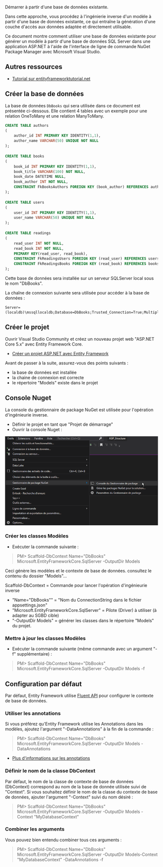 Démarrer à partir d'une base de données existante.

Dans cette approche, vous procédez à l'ingénierie inverse d'un modèle à partir d'une base de données existante, ce qui entraîne la génération d'une couche d'accès aux données adaptée et directement utilisable.

Ce document montre comment utiliser une base de données existante pour générer un modèle à partir d'une base de données SQL Server dans une application ASP.NET à l'aide de l'interface de ligne de commande NuGet Package Manager avec Microsoft Visual Studio.


## Autres ressources

- [Tutorial sur entityframeworktutorial.net](https://www.entityframeworktutorial.net/efcore/create-model-for-existing-database-in-ef-core.aspx)


## Créer la base de données 

La base de données `DbBooks` qui sera utilisée dans ce document est présentée ci-dessous. 
Elle contient 4 tables avec un exemple pour une relation OneToMany et une relation ManyToMany.

```sql
CREATE TABLE authors 
(
    author_id INT PRIMARY KEY IDENTITY(1,1),
    author_name VARCHAR(50) UNIQUE NOT NULL
);

CREATE TABLE books 
(
    book_id INT PRIMARY KEY IDENTITY(1,1),
    book_title VARCHAR(100) NOT NULL,
    book_date DATETIME NULL,
    book_author INT NOT NULL,
    CONSTRAINT FkBooksAuthors FOREIGN KEY (book_author) REFERENCES authors(author_id);
);

CREATE TABLE users 
(
    user_id INT PRIMARY KEY IDENTITY(1,1),
    user_name VARCHAR(50) UNIQUE NOT NULL
);

CREATE TABLE readings 
(
    read_user INT NOT NULL,
    read_book INT NOT NULL,
    PRIMARY KEY(read_user, read_book),
    CONSTRAINT FkReadingsUsers FOREIGN KEY (read_user) REFERENCES users(user_id),
    CONSTRAINT FkReadingsBooks FOREIGN KEY (read_book) REFERENCES books(book_id);
);

```

Cette base de données sera installée sur un serveur SQLServer local sous le nom "DbBooks".

La chaîne de connexion suivante sera utilisée pour accéder à la base de données :

```
Server=(localdb)\mssqllocaldb;Database=DbBooks;Trusted_Connection=True;MultipleActiveResultSets=true
```

## Créer le projet

Ouvrir Visual Studio Community et créez un nouveau projet web "ASP.NET Core 5.x" avec Entity Framework Core.

- [Créer un projet ASP.NET avec Entity Framework](creer-projet-asp.md)

Avant de passer à la suite, assurez-vous des points suivants :

- la base de données est installée
- la chaine de connexion est correcte
- le répertoire "Models" existe dans le projet


## Console Nuget 

La console du gestionnaire de package NuGet est utilisée pour l'opération d'ingénieurie inverse.

- Définir le projet en tant que "Projet de démarrage"
- Ouvrir la console Nuget : 

![Ouvrir la console nuget](nuget-ouvrir-console.png)


### Créer les classes Modèles 

- Exécuter la commande suivante :

> PM> Scaffold-DbContext Name="DbBooks" Microsoft.EntityFrameworkCore.SqlServer -OutputDir Models

Ceci génère les modèles et le contexte de base de données. consultez le contenu du dossier "Models"...

Scaffold-DbContext = Commande pour lancer l'opération d'ingénieurie inverse
- "Name="DbBooks"" = "Nom du ConnectionString dans le fichier appsettings.json"
- "Microsoft.EntityFrameworkCore.SqlServer" = Pilote (Driver) à utiliser (à adapter au SGBD cible)
- "-OutputDir Models" = générer les classes dans le répertoire "Models" du projet.

### Mettre à jour les classes Modèles 

- Exécuter la commande suivante (même commande avec un argument "-f" supplémentaire) :

> PM> Scaffold-DbContext Name="DbBooks" Microsoft.EntityFrameworkCore.SqlServer -OutputDir Models -f


## Configuration par défaut

Par défaut, Entity Framework utilise [Fluent API](https://www.learnentityframeworkcore.com/configuration/fluent-api) pour configurer le contexte de base de données.

### Utiliser les annotations

Si vous préférez qu'Entity Framework utilise les Annotations dans les modèles, ajoutez l'argument "-DataAnnotations" à la fin de la commande : 

> PM> Scaffold-DbContext Name="DbBooks" Microsoft.EntityFrameworkCore.SqlServer -OutputDir Models -DataAnnotations

- [Plus d'informations sur les annotations](https://www.learnentityframeworkcore.com/configuration/data-annotation-attributes)

### Définir le nom de la classe DbContext

Par défaut, le nom de la classe de contexte de base de données (DbContext) correspond au nom de la base de donnée utilisée suivi de "Context".
Si vous souhaitez définir le nom de la classe du contexte de base de données, ajouter l'argument "-Context" suivi du nom désiré : 

> PM> Scaffold-DbContext Name="DbBooks" Microsoft.EntityFrameworkCore.SqlServer -OutputDir Models -Context "MyDatabaseContext" 


### Combiner les arguments

Vous pouvez bien entendu combiner tous ces arguments : 

> PM> Scaffold-DbContext Name="DbBooks" Microsoft.EntityFrameworkCore.SqlServer -OutputDir Models-Context "MyDatabaseContext" -DataAnnotations -f
